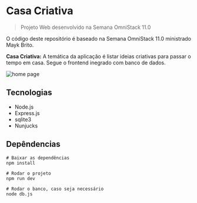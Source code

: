 # Casa Criativa
> Projeto Web desenvolvido na Semana OmniStack 11.0

O código deste repositório é baseado na Semana OmniStack 11.0 ministrado Mayk Brito.

**Casa Criativa:** A temática da aplicação é listar ideias criativas para passar o tempo em casa. Segue o frontend inegrado com banco de dados.

![home page](https://raw.githubusercontent.com/theandersonn/casacriativa/master/public/casacriativa-home.png)

## Tecnologias 
- Node.js
- Express.js
- sqlite3
- Nunjucks

## Depêndencias
```sl
# Baixar as dependências
npm install

# Rodar o projeto
npm run dev

# Rodar o banco, caso seja necessário
node db.js
```